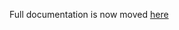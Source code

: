 Full documentation is now moved [here](https://docs.goquorum.com/en/latest/Getting%20Started/7Nodes/)